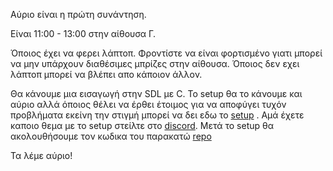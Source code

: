 ﻿Αύριο είναι η πρώτη συνάντηση.

Είναι 11:00 - 13:00 στην αίθουσα Γ.

Όποιος έχει να φερει λάπτοπ. Φροντίστε να είναι φορτισμένο γιατι μπορεί να μην υπάρχουν διαθέσιμες μπρίζες στην αίθουσα. Όποιος δεν εχει λάπτοπ μπορεί να βλέπει απο κάποιον άλλον.

Θα κάνουμε μια εισαγωγή στην SDL με C. Το setup θα το κάνουμε και αύριο αλλά όποιος θέλει να έρθει έτοιμος για να αποφύγει τυχόν προβλήματα εκείνη την στιγμή μπορεί να δει εδω το [setup](<https://www.notion.so/Setup-1454a95ddd8680ff9a6ec77d305b015b?pvs=21>) . Αμά έχετε καποιο θεμα με το setup στείλτε στο [discord](<https://discord.gg/c34X34X6Jbv>). Μετά το setup θα ακολουθήσουμε τoν κωδικα του παρακατώ [repo](<https://codeberg.org/petros_katiforis/c_sdl_tutorial/src/branch/main/intro.md>)

Τα λέμε αύριο!
